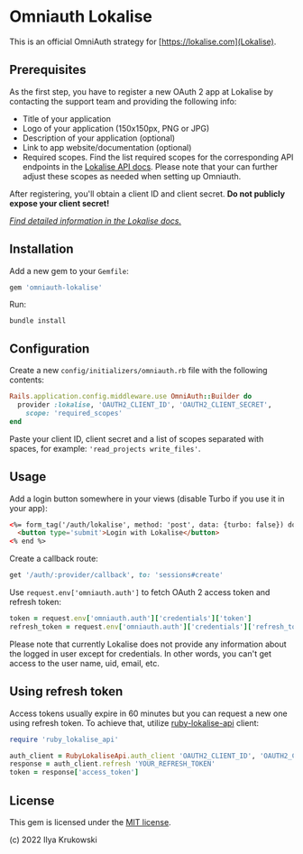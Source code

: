 # Omniauth Lokalise

This is an official OmniAuth strategy for [https://lokalise.com](Lokalise).

## Prerequisites

As the first step, you have to register a new OAuth 2 app at Lokalise by contacting the support team and providing the following info:

* Title of your application
* Logo of your application (150x150px, PNG or JPG)
* Description of your application (optional)
* Link to app website/documentation (optional)
* Required scopes. Find the list required scopes for the corresponding API endpoints in the [Lokalise API docs](https://app.lokalise.com/api2docs/curl/). Please note that your can further adjust these scopes as needed when setting up Omniauth.

After registering, you'll obtain a client ID and client secret. **Do not publicly expose your client secret!**

[*Find detailed information in the Lokalise docs.*](https://docs.lokalise.com/en/articles/5574713-oauth-2)

## Installation

Add a new gem to your `Gemfile`:

```ruby
gem 'omniauth-lokalise'
```

Run:

```
bundle install
```

## Configuration

Create a new `config/initializers/omniauth.rb` file with the following contents:

```ruby
Rails.application.config.middleware.use OmniAuth::Builder do
  provider :lokalise, 'OAUTH2_CLIENT_ID', 'OAUTH2_CLIENT_SECRET',
    scope: 'required_scopes'
end
```

Paste your client ID, client secret and a list of scopes separated with spaces, for example: `'read_projects write_files'`.

## Usage

Add a login button somewhere in your views (disable Turbo if you use it in your app):

```html
<%= form_tag('/auth/lokalise', method: 'post', data: {turbo: false}) do %>
  <button type='submit'>Login with Lokalise</button>
<% end %>
```

Create a callback route:

```ruby
get '/auth/:provider/callback', to: 'sessions#create'
```

Use `request.env['omniauth.auth']` to fetch OAuth 2 access token and refresh token:

```ruby
token = request.env['omniauth.auth']['credentials']['token']
refresh_token = request.env['omniauth.auth']['credentials']['refresh_token']
```

Please note that currently Lokalise does not provide any information about the logged in user except for credentials. In other words, you can't get access to the user name, uid, email, etc.

## Using refresh token

Access tokens usually expire in 60 minutes but you can request a new one using refresh token. To achieve that, utilize [ruby-lokalise-api](https://github.com/lokalise/ruby-lokalise-api) client:

```ruby
require 'ruby_lokalise_api'

auth_client = RubyLokaliseApi.auth_client 'OAUTH2_CLIENT_ID', 'OAUTH2_CLIENT_SECRET'
response = auth_client.refresh 'YOUR_REFRESH_TOKEN'
token = response['access_token']
```

## License

This gem is licensed under the [MIT license](./LICENSE).

(c) 2022 Ilya Krukowski
